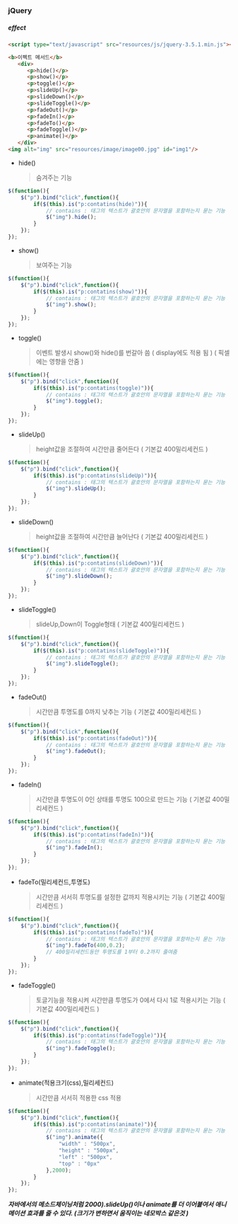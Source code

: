 ### jQuery

##### effect

```html
<script type="text/javascript" src="resources/js/jquery-3.5.1.min.js"></script>
```

```html
<b>이펙트 메서드</b>
   <div>
      <p>hide()</p>
      <p>show()</p>
      <p>toggle()</p>
      <p>slideUp()</p>
      <p>slideDown()</p>
      <p>slideToggle()</p>
      <p>fadeOut()</p>
      <p>fadeIn()</p>
      <p>fadeTo()</p>
      <p>fadeToggle()</p>
      <p>animate()</p>
   </div>
<img alt="img" src="resources/image/image00.jpg" id="img1"/>
```



- hide()

  > 숨겨주는 기능

```javascript
$(function(){
	$("p").bind("click",function(){
		if($(this).is("p:contatins(hide)")){
            // contains : 태그의 텍스트가 괄호안의 문자열을 포함하는지 묻는 기능
            $("img").hide();
        }
	});
});
```



- show()

  > 보여주는 기능

```javascript
$(function(){
	$("p").bind("click",function(){
		if($(this).is("p:contatins(show)")){
            // contains : 태그의 텍스트가 괄호안의 문자열을 포함하는지 묻는 기능
            $("img").show();
        }
	});
});
```



- toggle()

  > 이벤트 발생시 show()와 hide()를 번갈아 씀 ( display에도 적용 됨 ) ( 픽셀에는 영향을 안줌 )

```javascript
$(function(){
	$("p").bind("click",function(){
		if($(this).is("p:contatins(toggle)")){
            // contains : 태그의 텍스트가 괄호안의 문자열을 포함하는지 묻는 기능
            $("img").toggle();
        }
	});
});
```



- slideUp()

  > height값을 조절하여 시간만큼 줄어든다 ( 기본값 400밀리세컨드 )

```javascript
$(function(){
	$("p").bind("click",function(){
		if($(this).is("p:contatins(slideUp)")){
            // contains : 태그의 텍스트가 괄호안의 문자열을 포함하는지 묻는 기능
            $("img").slideUp();
        }
	});
});
```



- slideDown()

  > height값을 조절하여 시간만큼 늘어난다 ( 기본값 400밀리세컨드 )

```javascript
$(function(){
	$("p").bind("click",function(){
		if($(this).is("p:contatins(slideDown)")){
            // contains : 태그의 텍스트가 괄호안의 문자열을 포함하는지 묻는 기능
            $("img").slideDown();
        }
	});
});
```



- slideToggle() 

  > slideUp,Down이 Toggle형태 ( 기본값 400밀리세컨드 )

```javascript
$(function(){
	$("p").bind("click",function(){
		if($(this).is("p:contatins(slideToggle)")){
            // contains : 태그의 텍스트가 괄호안의 문자열을 포함하는지 묻는 기능
            $("img").slideToggle();
        }
	});
});
```



- fadeOut()

  > 시간만큼 투명도를 0까지 낮추는 기능 ( 기본값 400밀리세컨드 )

```javascript
$(function(){
	$("p").bind("click",function(){
		if($(this).is("p:contatins(fadeOut)")){
            // contains : 태그의 텍스트가 괄호안의 문자열을 포함하는지 묻는 기능
            $("img").fadeOut();
        }
	});
});
```



- fadeIn()

  > 시간만큼 투명도이 0인 상태를 투명도 100으로 만드는 기능 ( 기본값 400밀리세컨드 )

```javascript
$(function(){
	$("p").bind("click",function(){
		if($(this).is("p:contatins(fadeIn)")){
            // contains : 태그의 텍스트가 괄호안의 문자열을 포함하는지 묻는 기능
            $("img").fadeIn();
        }
	});
});
```



- fadeTo(밀리세컨드,투명도)

  > 시간만큼 서서히 투명도를 설정한 값까지 적용시키는 기능 ( 기본값 400밀리세컨드 )

```javascript
$(function(){
	$("p").bind("click",function(){
		if($(this).is("p:contatins(fadeTo)")){
            // contains : 태그의 텍스트가 괄호안의 문자열을 포함하는지 묻는 기능
            $("img").fadeTo(400,0.2);
            // 400밀리세컨드동안 투명도를 1부터 0.2까지 줄여줌
        }
	});
});
```



- fadeToggle()

  > 토글기능을 적용시켜 시간만큼 투명도가 0에서 다시 1로 적용시키는 기능 ( 기본값 400밀리세컨드 )

```javascript
$(function(){
	$("p").bind("click",function(){
		if($(this).is("p:contatins(fadeToggle)")){
            // contains : 태그의 텍스트가 괄호안의 문자열을 포함하는지 묻는 기능
            $("img").fadeToggle();
        }
	});
});
```



- animate(적용크기(css),밀리세컨드)

  > 시간만큼 서서히 적용한 css 적용

```javascript
$(function(){
	$("p").bind("click",function(){
		if($(this).is("p:contatins(animate)")){
            // contains : 태그의 텍스트가 괄호안의 문자열을 포함하는지 묻는 기능
            $("img").animate({
                "width" : "500px",
                "height" : "500px",
                "left" : "500px",
                "top" : "0px"
            },2000);
        }
	});
});
```

***자바에서의 메소드체이닝처럼  2000).slideUp()이나 animate를 더 이어붙여서 애니메이션 효과를 줄 수 있다. (크기가 변하면서 움직이는 네모박스 같은것 )***